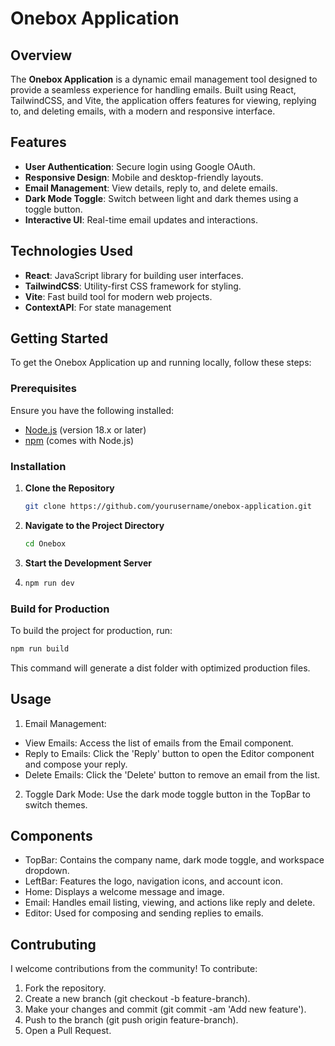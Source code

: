# Onebox Application

## Overview

The **Onebox Application** is a dynamic email management tool designed to provide a seamless experience for handling emails. Built using React, TailwindCSS, and Vite, the application offers features for viewing, replying to, and deleting emails, with a modern and responsive interface.

## Features

- **User Authentication**: Secure login using Google OAuth.
- **Responsive Design**: Mobile and desktop-friendly layouts.
- **Email Management**: View details, reply to, and delete emails.
- **Dark Mode Toggle**: Switch between light and dark themes using a toggle button.
- **Interactive UI**: Real-time email updates and interactions.

## Technologies Used

- **React**: JavaScript library for building user interfaces.
- **TailwindCSS**: Utility-first CSS framework for styling.
- **Vite**: Fast build tool for modern web projects.
- **ContextAPI**: For state management

## Getting Started

To get the Onebox Application up and running locally, follow these steps:

### Prerequisites

Ensure you have the following installed:

- [Node.js](https://nodejs.org/) (version 18.x or later)
- [npm](https://www.npmjs.com/) (comes with Node.js)

### Installation

1. **Clone the Repository**

   ```bash
   git clone https://github.com/yourusername/onebox-application.git

2. **Navigate to the Project Directory**

    ```bash
   cd Onebox

3. **Start the Development Server**

4. ```bash
   npm run dev
   ```

### Build for Production
To build the project for production, run:

```bash
npm run build
```

This command will generate a dist folder with optimized production files.

## Usage
1.  Email Management:
- View Emails: Access the list of emails from the Email component.
- Reply to Emails: Click the 'Reply' button to open the Editor component and compose your reply.
- Delete Emails: Click the 'Delete' button to remove an email from the list.

2.  Toggle Dark Mode: Use the dark mode toggle button in the TopBar to switch themes.

## Components
- TopBar: Contains the company name, dark mode toggle, and workspace dropdown.
- LeftBar: Features the logo, navigation icons, and account icon.
- Home: Displays a welcome message and image.
- Email: Handles email listing, viewing, and actions like reply and delete.
- Editor: Used for composing and sending replies to emails.

## Contrubuting
I welcome contributions from the community! To contribute:

1. Fork the repository.
2. Create a new branch (git checkout -b feature-branch).
3. Make your changes and commit (git commit -am 'Add new feature').
4. Push to the branch (git push origin feature-branch).
5. Open a Pull Request.


